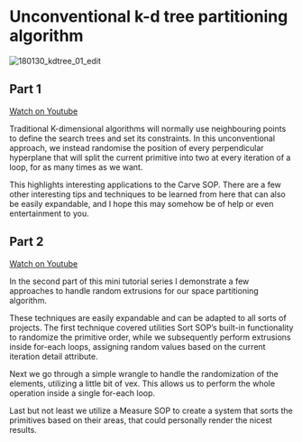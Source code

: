 # Unconventional k-d tree partitioning algorithm

![180130_kdtree_01_edit](https://user-images.githubusercontent.com/81909946/113516313-d27e3500-9579-11eb-85ca-045510538dfe.jpg)

## Part 1

[Watch on Youtube](https://www.youtube.com/watch?v=IZoUdVS2Rw0)

Traditional K-dimensional algorithms will normally use neighbouring points to define the search trees and set its constraints. In this unconventional approach, we instead randomise the position of every perpendicular hyperplane that will split the current primitive into two at every iteration of a loop, for as many times as we want.

This highlights interesting applications to the Carve SOP. There are a few other interesting tips and techniques to be learned from here that can also be easily expandable, and I hope this may somehow be of help or even entertainment to you.

## Part 2

[Watch on Youtube](https://www.youtube.com/watch?v=3IfxJ9COIbw)

In the second part of this mini tutorial series I demonstrate a few approaches to handle random extrusions for our space partitioning algorithm.

These techniques are easily expandable and can be adapted to all sorts of projects. The first technique covered utilities Sort SOP’s built-in functionality to randomize the primitive order, while we subsequently perform extrusions inside for-each loops, assigning random values based on the current iteration detail attribute.

Next we go through a simple wrangle to handle the randomization of the elements, utilizing a little bit of vex. This allows us to perform the whole operation inside a single for-each loop.

Last but not least we utilize a Measure SOP to create a system that sorts the primitives based on their areas, that could personally render the nicest results.
